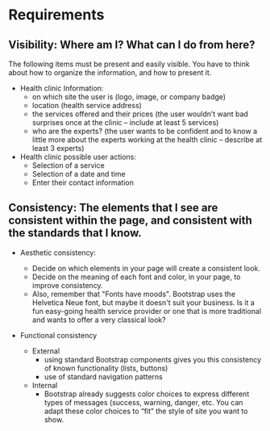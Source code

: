 # Requirements

## Visibility: Where am I? What can I do from here?
The following items must be present and easily visible. You have to think about how to organize the
information, and how to present it.
- Health clinic Information:
    - on which site the user is (logo, image, or company badge)
    - location (health service address)
    - the services offered and their prices (the user wouldn’t want bad surprises once at the clinic – include at least 5 services)
    - who are the experts? (the user wants to be confident and to know a little more about the experts working at the health clinic – describe at least 3 experts)
- Health clinic possible user actions:
    - Selection of a service
    - Selection of a date and time
    - Enter their contact information

## Consistency: The elements that I see are consistent within the page, and consistent with the standards that I know.
- Aesthetic consistency:
    - Decide on which elements in your page will create a consistent look.
    - Decide on the meaning of each font and color, in your page, to improve consistency.
    - Also, remember that "Fonts have moods". Bootstrap uses the Helvetica Neue font, but maybe it doesn't suit your business. Is it a fun easy-going health service provider or one that is more traditional and wants to offer a very classical look?

- Functional consistency
    - External
        - using standard Bootstrap components gives you this consistency of known functionality (lists, buttons)
        - use of standard navigation patterns
    - Internal
        - Bootstrap already suggests color choices to express different types of messages (success, warning, danger, etc. You can adapt these color choices to “fit” the style of site you want to show.